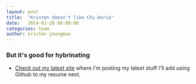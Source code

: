```yaml
---
layout: post
title:  "Kristen doesn't like Chi-beria"
date:   2014-01-28 00:00:00
categories: team
author: kristen youngman
---
```


### But it's good for hybrinating

- [Check out my latest site](http://whatkristenisdoing.com) where I'm posting my latest stuff
I'll add using Github to my resume next.